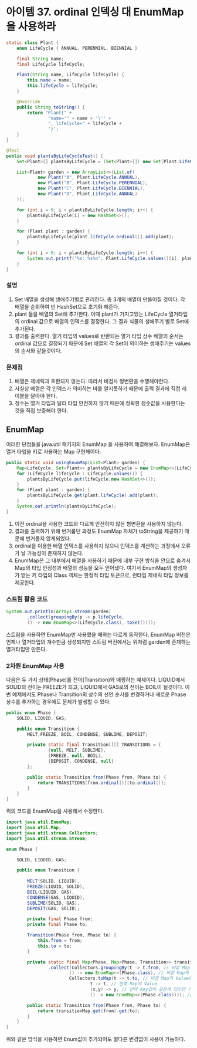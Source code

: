 # 아이템 37. ordinal 인덱싱 대 EnumMap을 사용하라

~~~Java
static class Plant {
    enum LifeCycle { ANNUAL, PERENNIAL, BIENNIAL }

    final String name;
    final LifeCycle lifeCycle;

    Plant(String name, LifeCycle lifeCycle) {
        this.name = name;
        this.lifeCycle = lifeCycle;
    }

    @Override
    public String toString() {
        return "Plant{" +
                "name='" + name + '\'' +
                ", lifeCycle=" + lifeCycle +
                '}';
    }
}

@Test
public void plantsByLifeCycleTest() {
    Set<Plant>[] plantsByLifeCycle = (Set<Plant>[]) new Set[Plant.LifeCycle.values().length];

    List<Plant> garden = new ArrayList<>(List.of(
            new Plant("A", Plant.LifeCycle.ANNUAL),
            new Plant("B", Plant.LifeCycle.PERENNIAL),
            new Plant("C", Plant.LifeCycle.BIENNIAL),
            new Plant("D", Plant.LifeCycle.ANNUAL)
    ));

    for (int i = 0; i < plantsByLifeCycle.length; i++) {
        plantsByLifeCycle[i] = new HashSet<>();
    }

    for (Plant plant : garden) {
        plantsByLifeCycle[plant.lifeCycle.ordinal()].add(plant);
    }

    for (int i = 0; i < plantsByLifeCycle.length; i++) {
        System.out.printf("%s: %s%n", Plant.LifeCycle.values()[i], plantsByLifeCycle[i]);
    }
}
~~~
### 설명
1. Set 배열을 생성해 생애주기별로 관리한다. 총 3개의 배열이 만들어질 것이다. 각 배열을 순회하여 빈 HashSet으로 초기화 해준다.
2. plant 들을 배열의 Set에 추가한다. 이때 plant가 가지고있는 LifeCycle 열거타입의 ordinal 값으로 배열의 인덱스를 결정한다. 그 결과 식물의 생애주기 별로 Set에 추가된다.
3. 결과를 출력한다. 열거 타입의 values로 반환되는 열거 타입 상수 배열의 순서는 ordinal 값으로 결정되기 때문에 Set 배열의 각 Set이 의미하는 생애주기는 values의 순서와 같을것이다.

### 문제점
1. 배열은 제네릭과 호환되지 않는다. 따라서 비검사 형변환을 수행해야한다.
2. 사실상 배열은 각 인덱스가 의미하는 바를 알지못하기 때문에 출력 결과에 직접 레이블을 달아야 한다.
3. 정수는 열거 타입과 달리 타입 안전하지 않기 때문에 정확한 정숫값을 사용한다는 것을 직접 보증해야 한다.

## EnumMap
이러한 단점들을 java.util 패키지의 EnumMap 을 사용하여 해결해보자. EnumMap은 열거 타입을 키로 사용하는 Map 구현체이다.

~~~Java
public static void usingEnumMap(List<Plant> garden) {
    Map<LifeCycle, Set<Plant>> plantsByLifeCycle = new EnumMap<>(LifeCycle.class);
    for (LifeCycle lifeCycle : LifeCycle.values()) {
        plantsByLifeCycle.put(lifeCycle,new HashSet<>());
    }
    for (Plant plant : garden) {
        plantsByLifeCycle.get(plant.lifeCycle).add(plant);
    }
    System.out.println(plantsByLifeCycle);
}
~~~
1. 이전 ordinal을 사용한 코드와 다르게 안전하지 않은 형변환을 사용하지 않는다.
2. 결과를 출력하기 위해 번거롭던 과정도 EnumMap 자체가 toString을 제공하기 때문에 번거롭지 않게되었다.
3. ordinal을 이용한 배열 인덱스를 사용하지 않으니 인덱스를 계산하는 과정에서 오류가 날 가능성이 존재하지 않는다.
4. EnumMap은 그 내부에서 배열을 사용하기 때문에 내부 구현 방식을 안으로 숨겨서 Map의 타입 안정성과 배열의 성능을 모두 얻어냈다.
여기서 EnumMap의 생성자가 받는 키 타입의 Class 객체는 한정적 타입 토큰으로, 런타임 제네릭 타입 정보를 제공한다.

### 스트림 활용 코드
~~~Java
System.out.println(Arrays.stream(garden)
        .collect(groupingBy(p -> p.lifeCycle,
        () -> new EnumMap<>(LifeCycle.class), toSet())));
~~~
스트림을 사용하면 EnumMap만 사용했을 때와는 다르게 동작한다.
EnumMap 버전은 언제나 열거타입의 개수만큼 생성되지만 스트림 버전에서는 위처럼 garden에 존재하는 열거타입만 만든다.

### 2차원 EnumMap 사용
다음은 두 가지 상태(Phase)를 전이(Transition)와 매핑하는 예제이다. 
LIQUID에서 SOLID의 전이는 FREEZE가 되고, LIQUID에서 GAS로의 전이는 BOIL이 될것이다.
이번 예제에서도 Phase나 Transition의 상수의 선언 순서를 변경하거나 새로운 Phase 상수를 추가하는 경우에도 문제가 발생할 수 있다.
~~~Java
public enum Phase {
    SOLID, LIQUID, GAS;

    public enum Transition {
        MELT,FREEZE, BOIL, CONDENSE, SUBLIME, DEPOSIT;

        private static final Transition[][] TRANSITIONS = {
                {null, MELT, SUBLIME},
                {FREEZE, null, BOIL},
                {DEPOSIT, CONDENSE, null}
        };

        public static Transition from(Phase from, Phase to) {
            return TRANSITIONS[from.ordinal()][to.ordinal()];
        }
    }
}
~~~
위의 코드를 EnumMap을 사용해서 수정한다.
~~~Java
import java.util.EnumMap;
import java.util.Map;
import java.util.stream.Collectors;
import java.util.stream.Stream;

enum Phase {

    SOLID, LIQUID, GAS;

    public enum Transition {
        
        MELT(SOLID, LIQUID),
        FREEZE(LIQUID, SOLID),
        BOIL(LIQUID, GAS),
        CONDENSE(GAS, LIQUID),
        SUBLIME(SOLID, GAS),
        DEPOSIT(GAS, SOLID);

        private final Phase from;
        private final Phase to;

        Transition(Phase from, Phase to) {
            this.from = from;
            this.to = to;
        }

        private static final Map<Phase, Map<Phase, Transition>> transitionMap = Stream.of(values())
                .collect(Collectors.groupingBy(t -> t.from, // 바깥 Map의 Key
                        () -> new EnumMap<>(Phase.class), // 바깥 Map의 구현체
                        Collectors.toMap(t -> t.to, // 바깥 Map의 Value(Map으로), 안쪽 Map의 Key
                                t -> t, // 안쪽 Map의 Value
                                (x,y) -> y, // 만약 Key값이 같은게 있으면 기존것을 사용할지 새로운 것을 사용할지
                                () -> new EnumMap<>(Phase.class)))); // 안쪽 Map의 구현체;

        public static Transition from(Phase from, Phase to) {
            return transitionMap.get(from).get(to);
        }
    }
}
~~~
위와 같은 방식을 사용하면 Enum값이 추가되어도 별다른 변경없이 사용이 가능하다.